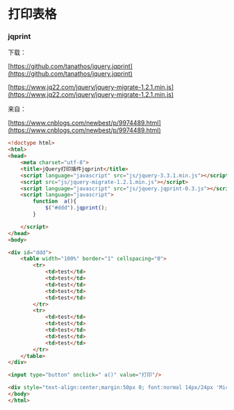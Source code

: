 # 打印表格

### jqprint

下载：

[https://github.com/tanathos/jquery.jqprint](https://github.com/tanathos/jquery.jqprint)

[https://www.jq22.com/jquery/jquery-migrate-1.2.1.min.js](https://www.jq22.com/jquery/jquery-migrate-1.2.1.min.js)

来自：

[https://www.cnblogs.com/newbest/p/9974489.html](https://www.cnblogs.com/newbest/p/9974489.html)

```html
<!doctype html>
<html>
<head>
	<meta charset="utf-8">
	<title>jQuery打印插件jqprint</title>
	<script language="javascript" src="js/jquery-3.3.1.min.js"></script>
	<script src="js/jquery-migrate-1.2.1.min.js"></script>
	<script language="javascript" src="js/jquery.jqprint-0.3.js"></script>
	<script language="javascript">
		function  a(){
			$("#ddd").jqprint();
		}

	</script>
</head>
<body>

<div id="ddd">
	<table width="100%" border="1" cellspacing="0">
		<tr>
			<td>test</td>
			<td>test</td>
			<td>test</td>
			<td>test</td>
			<td>test</td>
		</tr>
		<tr>
			<td>test</td>
			<td>test</td>
			<td>test</td>
			<td>test</td>
			<td>test</td>
		</tr>
	</table>
</div>

<input type="button" onclick=" a()" value="打印"/>

<div style="text-align:center;margin:50px 0; font:normal 14px/24px 'MicroSoft YaHei';"></div>
</body>
</html>
```